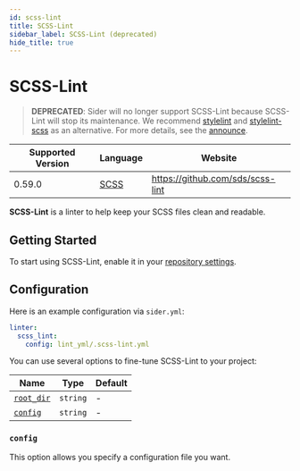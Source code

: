 ```yaml
---
id: scss-lint
title: SCSS-Lint
sidebar_label: SCSS-Lint (deprecated)
hide_title: true
---
```


# SCSS-Lint

> **DEPRECATED**: Sider will no longer support SCSS-Lint because SCSS-Lint will stop its maintenance. We recommend [stylelint](https://stylelint.io) and [stylelint-scss](https://github.com/kristerkari/stylelint-scss) as an alternative.
> For more details, see the [announce](https://github.com/sds/scss-lint#notice-consider-other-tools-before-adopting-scss-lint).

| Supported Version | Language                      | Website                          |
| ----------------- | ----------------------------- | -------------------------------- |
| 0.59.0            | [SCSS](https://sass-lang.com) | https://github.com/sds/scss-lint |

**SCSS-Lint** is a linter to help keep your SCSS files clean and readable.

## Getting Started

To start using SCSS-Lint, enable it in your [repository settings](../../getting-started/repository-settings.md).

## Configuration

Here is an example configuration via `sider.yml`:

```yaml
linter:
  scss_lint:
    config: lint_yml/.scss-lint.yml
```

You can use several options to fine-tune SCSS-Lint to your project:

| Name                                                                                  | Type     | Default |
| ------------------------------------------------------------------------------------- | -------- | ------- |
| [`root_dir`](../../getting-started/custom-configuration.md#linteranalyzer_idroot_dir) | `string` | -       |
| [`config`](#config)                                                                   | `string` | -       |

### `config`

This option allows you specify a configuration file you want.
